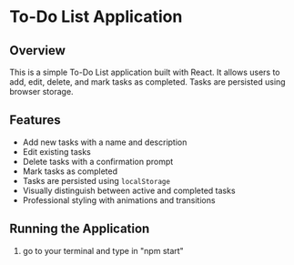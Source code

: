 # To-Do List Application

## Overview

This is a simple To-Do List application built with React. It allows users to add, edit, delete, and mark tasks as completed. Tasks are persisted using browser storage.

## Features

- Add new tasks with a name and description
- Edit existing tasks
- Delete tasks with a confirmation prompt
- Mark tasks as completed
- Tasks are persisted using `localStorage`
- Visually distinguish between active and completed tasks
- Professional styling with animations and transitions

## Running the Application

1. go to your terminal and type in "npm start"


